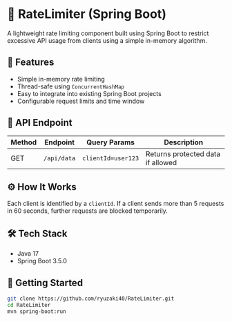 # 🚦 RateLimiter (Spring Boot)

A lightweight rate limiting component built using Spring Boot to restrict excessive API usage from clients using a simple in-memory algorithm.

## 🔧 Features
- Simple in-memory rate limiting
- Thread-safe using `ConcurrentHashMap`
- Easy to integrate into existing Spring Boot projects
- Configurable request limits and time window

## 🧪 API Endpoint

| Method | Endpoint         | Query Params          | Description                          |
|--------|------------------|-----------------------|--------------------------------------|
| GET    | `/api/data`      | `clientId=user123`    | Returns protected data if allowed    |

## ⚙️ How It Works
Each client is identified by a `clientId`. If a client sends more than 5 requests in 60 seconds, further requests are blocked temporarily.

## 🛠️ Tech Stack
- Java 17
- Spring Boot 3.5.0

## 🚀 Getting Started

```bash
git clone https://github.com/ryuzaki40/RateLimiter.git
cd RateLimiter
mvn spring-boot:run
